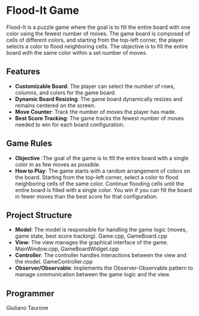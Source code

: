# Flood-It Game 

Flood-It is a puzzle game where the goal is to fill the entire board with one color using the fewest number of moves. The game board is composed of cells of different colors, and starting from the top-left corner, the player selects a color to flood neighboring cells. The objective is to fill the entire board with the same color within a set number of moves.

## Features
- **Customizable Board**: The player can select the number of rows, columns, and colors for the game board.
- **Dynamic Board Resizing**: The game board dynamically resizes and remains centered on the screen.
- **Move Counter**: Track the number of moves the player has made.
- **Best Score Tracking**: The game tracks the fewest number of moves needed to win for each board configuration.

## Game Rules
- **Objective** :The goal of the game is to fill the entire board with a single color in as few moves as possible.
- **How to Play**: The game starts with a random arrangement of colors on the board.
Starting from the top-left corner, select a color to flood neighboring cells of the same color.
Continue flooding cells until the entire board is filled with a single color.
You win if you can fill the board in fewer moves than the best score for that configuration.

## Project Structure
- **Model**: The model is responsible for handling the game logic (moves, game state, best score tracking).
Game.cpp, GameBoard.cpp
- **View**: The view manages the graphical interface of the game.
MainWindow.cpp, GameBoardWidget.cpp
- **Controller**: The controller handles interactions between the view and the model.
GameController.cpp
- **Observer/Observable**: Implements the Observer-Observable pattern to manage communication between the game logic and the view.

## Programmer 
Giuliano Taurone 